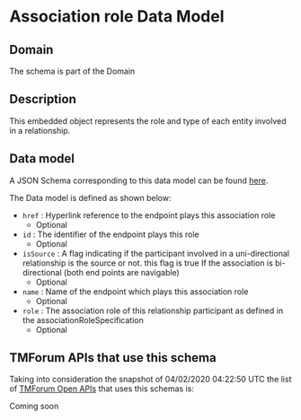# Association role Data Model

## Domain

The  schema is part of the  Domain

## Description

This embedded object represents the role and type of each entity involved in a relationship.

## Data model

A JSON Schema corresponding to this data model can be found
[here](https://github.com/tmforum-rand/schemas/blob/candidates/Common/AssociationRole.schema.json).

The Data model is defined as shown below:
- `href` : Hyperlink reference to the endpoint plays this association role
  - Optional
- `id` : The identifier of the endpoint plays this role
  - Optional
- `isSource` : A flag indicating if the participant involved in a uni-directional relationship is the source or not. this flag is true If the association is bi-directional (both end points are navigable)
  - Optional
- `name` : Name of the endpoint which plays this association role
  - Optional
- `role` : The association role of this relationship participant as defined in the associationRoleSpecification
  - Optional




## TMForum APIs that use this schema

Taking into consideration the snapshot of 04/02/2020 04:22:50 UTC the list of [TMForum Open APIs](https://www.tmforum.org/open-apis/) that uses this schemas is:

Coming soon